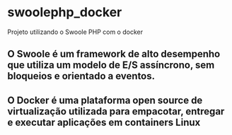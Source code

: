 # swoolephp_docker
Projeto utilizando o Swoole PHP com o docker

## O Swoole é um framework de alto desempenho que utiliza um modelo de E/S assíncrono, sem bloqueios e orientado a eventos.

## O Docker é uma plataforma open source de virtualização utilizada para empacotar, entregar e executar aplicações em containers Linux


